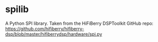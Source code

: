 # spilib
A Python SPI library.
Taken from the HiFiBerry DSPToolkit GitHub repo: https://github.com/hifiberry/hifiberry-dsp/blob/master/hifiberrydsp/hardware/spi.py
